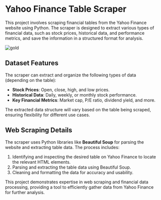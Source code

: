 # Yahoo Finance Table Scraper  

This project involves scraping financial tables from the Yahoo Finance website using Python. The scraper is designed to extract various types of financial data, such as stock prices, historical data, and performance metrics, and save the information in a structured format for analysis.  

![gold](https://github.com/user-attachments/assets/c5af4819-d237-498f-aa88-adba2a8454cc)

## Dataset Features  

The scraper can extract and organize the following types of data (depending on the table):  
- **Stock Prices**: Open, close, high, and low prices.  
- **Historical Data**: Daily, weekly, or monthly stock performance.  
- **Key Financial Metrics**: Market cap, P/E ratio, dividend yield, and more.  

The extracted data structure will vary based on the table being scraped, ensuring flexibility for different use cases.  

## Web Scraping Details  

The scraper uses Python libraries like **Beautiful Soup** for parsing the website and extracting table data. The process includes:  
1. Identifying and inspecting the desired table on Yahoo Finance to locate the relevant HTML elements.  
2. Parsing and extracting the table data using Beautiful Soup.  
3. Cleaning and formatting the data for accuracy and usability.  

This project demonstrates expertise in web scraping and financial data processing, providing a tool to efficiently gather data from Yahoo Finance for further analysis.  
